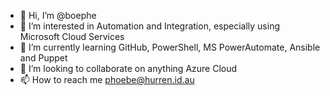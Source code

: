 - 👋 Hi, I’m @boephe
- 👀 I’m interested in Automation and Integration, especially using Microsoft Cloud Services
- 🌱 I’m currently learning GitHub, PowerShell, MS PowerAutomate, Ansible and Puppet
- 💞️ I’m looking to collaborate on anything Azure Cloud
- 📫 How to reach me phoebe@hurren.id.au
